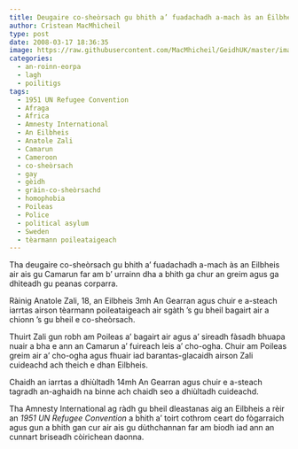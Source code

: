 ```yaml
---
title: Deugaire co-sheòrsach gu bhith a’ fuadachadh a-mach às an Èilbheis air ais gu Camarun
author: Crìstean MacMhìcheil
type: post
date: 2008-03-17 18:36:35
image: https://raw.githubusercontent.com/MacMhicheil/GeidhUK/master/images/2008-03-17-deugaire-co-sheorsach-gu-bhith-a-fuadachadh-a-mach-as-an-eilbheis-air-ais-gu-camarun.jpg
categories:
  - an-roinn-eorpa
  - lagh
  - poilitigs
tags:
  - 1951 UN Refugee Convention
  - Afraga
  - Africa
  - Amnesty International
  - An Eilbheis
  - Anatole Zali
  - Camarun
  - Cameroon
  - co-sheòrsach
  - gay
  - gèidh
  - gràin-co-sheòrsachd
  - homophobia
  - Poileas
  - Police
  - political asylum
  - Sweden
  - tèarmann poileataigeach
---
```

Tha deugaire co-sheòrsach gu bhith a’ fuadachadh a-mach às an Eilbheis air ais gu Camarun far am b’ urrainn dha a bhith ga chur an greim agus ga dhìteadh gu peanas corparra.

<!--more-->

Ràinig Anatole Zali, 18, an Eilbheis 3mh An Gearran agus chuir e a-steach iarrtas airson tèarmann poileataigeach air sgàth ’s gu bheil bagairt air a chionn ’s gu bheil e co-sheòrsach.

Thuirt Zali gun robh am Poileas a’ bagairt air agus a’ sireadh fàsadh bhuapa nuair a bha e ann an Camarun a’ fuireach leis a’ cho-ogha. Chuir am Poileas greim air a’ cho-ogha agus fhuair iad barantas-glacaidh airson Zali cuideachd ach theich e dhan Eilbheis.

Chaidh an iarrtas a dhiùltadh 14mh An Gearran agus chuir e a-steach tagradh an-aghaidh na binne ach chaidh seo a dhiùltadh cuideachd.

Tha Amnesty International ag ràdh gu bheil dleastanas aig an Eilbheis a rèir an _1951 UN Refugee Convention_ a bhith a’ toirt cothrom ceart do fògarraich agus gun a bhith gan cur air ais gu dùthchannan far am biodh iad ann an cunnart briseadh còirichean daonna.

